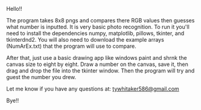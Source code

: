 Hello!!

The program takes 8x8 pngs and compares there RGB values then guesses what number is inputted. It is very basic photo recognition. To run it you'll need to install the dependencies numpy, matplotlib, pillows, tkinter, and tkinterdnd2.
You will also need to download the example arrays (NumArEx.txt) that the program will use to compare.

After that, just use a basic drawing app like windows paint and shrnk the canvas size to eight by eight. Draw a number on the canvas, save it, then drag and drop the file into the tkinter window.
Then the program will try and guest the number you drew.

Let me know if you have any questions at: tywhitaker586@gmail.com

Bye!!
